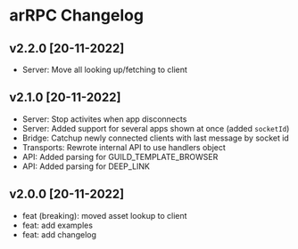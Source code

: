 # arRPC Changelog

## v2.2.0 [20-11-2022]
- Server: Move all looking up/fetching to client

## v2.1.0 [20-11-2022]
- Server: Stop activites when app disconnects
- Server: Added support for several apps shown at once (added `socketId`)
- Bridge: Catchup newly connected clients with last message by socket id
- Transports: Rewrote internal API to use handlers object
- API: Added parsing for GUILD_TEMPLATE_BROWSER
- API: Added parsing for DEEP_LINK

## v2.0.0 [20-11-2022]
- feat (breaking): moved asset lookup to client
- feat: add examples
- feat: add changelog